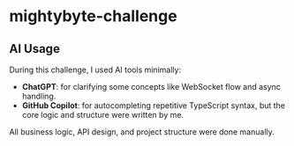 # mightybyte-challenge

## AI Usage

During this challenge, I used AI tools minimally:

- **ChatGPT**: for clarifying some concepts like WebSocket flow and async handling.
- **GitHub Copilot**: for autocompleting repetitive TypeScript syntax, but the core logic and structure were written by me.

All business logic, API design, and project structure were done manually.
